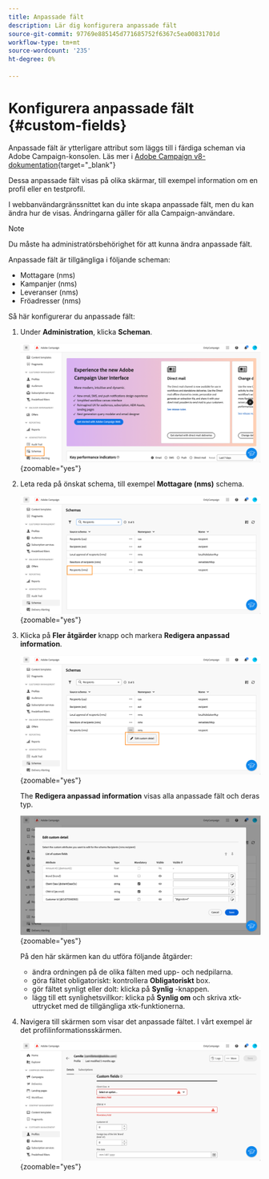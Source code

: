 ```yaml
---
title: Anpassade fält
description: Lär dig konfigurera anpassade fält
source-git-commit: 97769e885145d771685752f6367c5ea00831701d
workflow-type: tm+mt
source-wordcount: '235'
ht-degree: 0%

---
```


# Konfigurera anpassade fält {#custom-fields}

Anpassade fält är ytterligare attribut som läggs till i färdiga scheman via Adobe Campaign-konsolen. Läs mer i [Adobe Campaign v8-dokumentation](https://experienceleague.adobe.com/docs/campaign/campaign-v8/developer/shemas-forms/extend-schema.html){target="_blank"}

Dessa anpassade fält visas på olika skärmar, till exempel information om en profil eller en testprofil.

I webbanvändargränssnittet kan du inte skapa anpassade fält, men du kan ändra hur de visas. Ändringarna gäller för alla Campaign-användare.

>[!NOTE]
>
>Du måste ha administratörsbehörighet för att kunna ändra anpassade fält.

Anpassade fält är tillgängliga i följande scheman:

* Mottagare (nms)
* Kampanjer (nms)
* Leveranser (nms)
* Fröadresser (nms)

Så här konfigurerar du anpassade fält:

1. Under **Administration**, klicka **Scheman**.

   ![](assets/custom-fields.png){zoomable=&quot;yes&quot;}

1. Leta reda på önskat schema, till exempel **Mottagare (nms)** schema.

   ![](assets/custom-fields2.png){zoomable=&quot;yes&quot;}

1. Klicka på **Fler åtgärder** knapp och markera **Redigera anpassad information**.

   ![](assets/custom-fields3.png){zoomable=&quot;yes&quot;}

   The **Redigera anpassad information** visas alla anpassade fält och deras typ.

   ![](assets/custom-fields4.png){zoomable=&quot;yes&quot;}

   På den här skärmen kan du utföra följande åtgärder:

   * ändra ordningen på de olika fälten med upp- och nedpilarna.
   * göra fältet obligatoriskt: kontrollera **Obligatoriskt** box.
   * gör fältet synligt eller dolt: klicka på **Synlig** -knappen.
   * lägg till ett synlighetsvillkor: klicka på **Synlig om** och skriva xtk-uttrycket med de tillgängliga xtk-funktionerna.

1. Navigera till skärmen som visar det anpassade fältet. I vårt exempel är det profilinformationsskärmen.

   ![](assets/custom-fields5.png){zoomable=&quot;yes&quot;}
